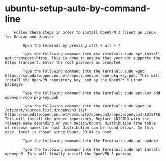 # ubuntu-setup-auto-by-command-line

        Follow these steps in order to install OpenVPN 3 Client on Linux for Debian and Ubuntu:

            Open the Terminal by pressing ctrl + alt + T

            Type the following command into the Terminal: sudo apt install apt-transport-https. This is done to ensure that your apt supports the https transport. Enter the root password as prompted

            Type the following command into the Terminal: sudo wget https://swupdate.openvpn.net/repos/openvpn-repo-pkg-key.pub. This will install the OpenVPN repository key used by the OpenVPN 3 Linux packages

            Type the following command into the Terminal: sudo apt-key add openvpn-repo-pkg-key.pub

            Type the following command into the Terminal: sudo wget -O /etc/apt/sources.list.d/openvpn3.list https://swupdate.openvpn.net/community/openvpn3/repos/openvpn3-$DISTRO.list. This will install the proper repository. Replace $DISTRO with the release name depending on your Debian/Ubuntu distribution (the table of release names for each distribution can be found below). In this case, focal is chosen since Ubuntu 20.04 is used

            Type the following command into the Terminal: sudo apt update

            Type the following command into the Terminal: sudo apt install openvpn3. This will finally install the OpenVPN 3 package
